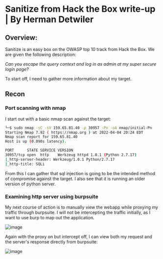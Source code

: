 # Sanitize from Hack the Box write-up | By Herman Detwiler

## Overview:

Sanitize is an easy box on the OWASP top 10 track from Hack the Box. We are given the following description:

*Can you escape the query context and log in as admin at my super secure login page?*

To start off, I need to gather more information about my target.

## Recon

### Port scanning with nmap

I start out with a basic nmap scan against the target:

```bash
└─$ sudo nmap -sC -sV 159.65.81.40 -p 30957 -Pn -oA nmap/initial-Pn
Starting Nmap 7.92 ( https://nmap.org ) at 2022-04-04 20:24 EDT
Nmap scan report for 159.65.81.40
Host is up (0.090s latency).

PORT      STATE SERVICE VERSION
30957/tcp open  http    Werkzeug httpd 1.0.1 (Python 2.7.17)
|_http-server-header: Werkzeug/1.0.1 Python/2.7.17
|_http-title: SQLi


```
From this I can gather that sql injection is going to be the intended method of compromise against the target. I also see that it is running an older version of python server. 

### Examining http server using burpsuite

My next course of action is to manually view the webapp while proxying my traffic through burpsuite. I will not be intercepting the traffic initially, as I want to use burp to map out the application.

![image](https://user-images.githubusercontent.com/83407557/161655580-e430d2fe-ef2c-40d2-b4df-083e0caa6f8d.png)

Again with the proxy on but intercept off, I can view both my request and the server's response directly from burpsuite:

![image](https://user-images.githubusercontent.com/83407557/161655799-9a02178f-f3d2-48c3-bbe0-1f9d93d3b852.png)

